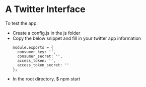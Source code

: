 # A Twitter Interface
To test the app:
  - Create a config.js in the js folder
  - Copy the below snippet and fill in your twitter app information
      ```
      module.exports = {
        consumer_key: '',
        consumer_secret: '',
        access_token: '',
        access_token_secret: ''
      };
      ```
  - In the root directory, $ npm start